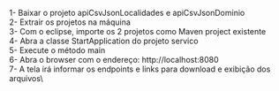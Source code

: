 1- Baixar o projeto apiCsvJsonLocalidades e apiCsvJsonDominio\
2- Extrair os projetos na máquina\
3- Com o eclipse, importe os 2 projetos como Maven project existente\
4- Abra a classe StartApplication do projeto servico\
5- Execute o método main\
6- Abra o browser com o endereço: http://localhost:8080 \
7- A tela irá informar os endpoints e links para download e exibição dos arquivos\
